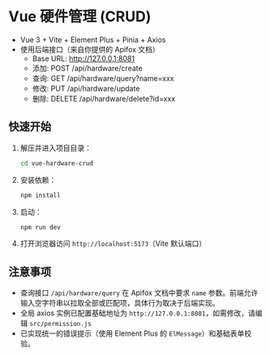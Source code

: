 # Vue 硬件管理 (CRUD)

- Vue 3 + Vite + Element Plus + Pinia + Axios
- 使用后端接口（来自你提供的 Apifox 文档）
  - Base URL: http://127.0.0.1:8081
  - 添加: POST /api/hardware/create
  - 查询: GET /api/hardware/query?name=xxx
  - 修改: PUT /api/hardware/update
  - 删除: DELETE /api/hardware/delete?id=xxx

## 快速开始

1. 解压并进入项目目录：
   ```bash
   cd vue-hardware-crud
   ```

2. 安装依赖：
   ```bash
   npm install
   ```

3. 启动：
   ```bash
   npm run dev
   ```

4. 打开浏览器访问 `http://localhost:5173`（Vite 默认端口）

## 注意事项

- 查询接口 `/api/hardware/query` 在 Apifox 文档中要求 `name` 参数。前端允许输入空字符串以拉取全部或匹配项，具体行为取决于后端实现。
- 全局 axios 实例已配置基础地址为 `http://127.0.0.1:8081`，如需修改，请编辑 `src/permission.js`
- 已实现统一的错误提示（使用 Element Plus 的 `ElMessage`）和基础表单校验。
